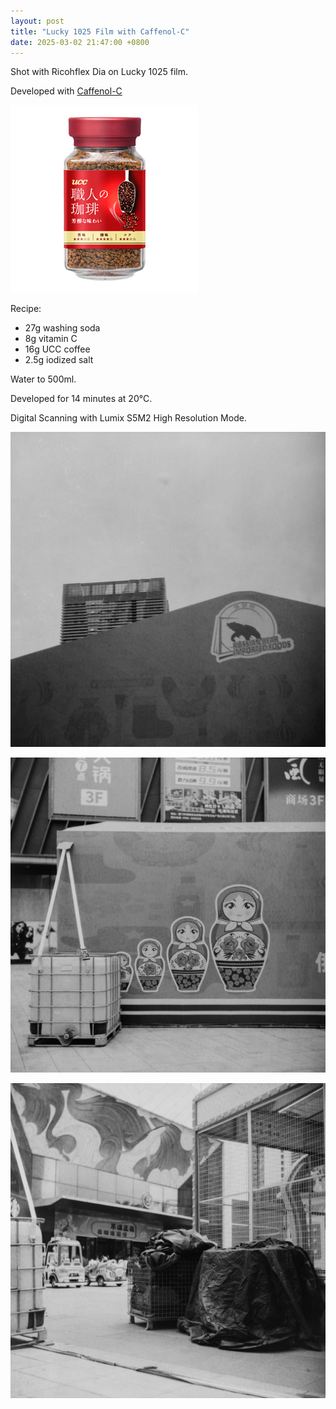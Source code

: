```yaml
---
layout: post
title: "Lucky 1025 Film with Caffenol-C"
date: 2025-03-02 21:47:00 +0800
---
```


Shot with Ricohflex Dia on Lucky 1025 film.

Developed with [Caffenol-C](https://caffenol.blogspot.com/2010/08/recipes.html)

![ucc-coffee](/assets/images/2025/03/02/ucc-coffee.jpg)

Recipe:

- 27g washing soda
- 8g vitamin C
- 16g UCC coffee
- 2.5g iodized salt

Water to 500ml.

Developed for 14 minutes at 20°C.

Digital Scanning with Lumix S5M2 High Resolution Mode.

![P1135884](/assets/images/2025/03/02/P1135884.jpeg)

![P1135887](/assets/images/2025/03/02/P1135887.jpeg)

![P1135893](/assets/images/2025/03/02/P1135893.jpeg)
